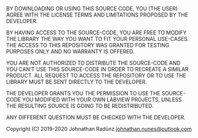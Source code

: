 
BY DOWNLOADING OR USING THIS SOURCE CODE, YOU (THE USER) AGREE WITH THE LICENSE TERMS AND LIMITATIONS PROPOSED BY THE DEVELOPER.

BY HAVING ACCESS TO THE SOURCE-CODE, YOU ARE FREE TO MODIFY THE LIBRARY THE WAY YOU WANT TO FIT YOUR PERSONAL USE-CASES. THE ACCESS TO THIS REPOSITORY WAS GRANTED FOR TESTING PURPOSES ONLY AND NO WARRANTY IS OFFERED. 

YOU ARE NOT AUTHORIZED TO DISTRIBUTE THE SOURCE-CODE AND YOU CAN’T USE THIS SOURCE-CODE IN ORDER TO RECREATE A SIMILAR PRODUCT. ALL REQUEST TO ACCESS THE REPOSITORY OR TO USE THE LIBRARY MUST BE SENT DIRECTLY TO THE DEVELOPER. 

THE DEVELOPER GRANTS YOU THE PERMISSION TO USE THE SOURCE-CODE YOU MODIFIED WITH YOUR OWN LABVIEW PROJECTS, UNLESS THE RESULTING SOURCE IS GOING TO BE REDISTRIBUTED. 

ANY DIFFERENT QUESTION MUST BE CHECKED WITH THE DEVELOPER.


Copyright (C) 2019-2020 Johnathan Radünz
johnathan.nunes@outlook.com 
